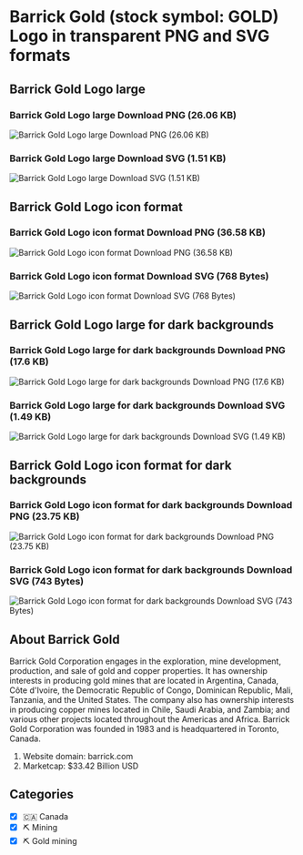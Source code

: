 # Barrick Gold (stock symbol: GOLD) Logo in transparent PNG and SVG formats

## Barrick Gold Logo large

### Barrick Gold Logo large Download PNG (26.06 KB)

![Barrick Gold Logo large Download PNG (26.06 KB)](/img/orig/GOLD_BIG-c33d3051.png)

### Barrick Gold Logo large Download SVG (1.51 KB)

![Barrick Gold Logo large Download SVG (1.51 KB)](/img/orig/GOLD_BIG-e2373fc4.svg)

## Barrick Gold Logo icon format

### Barrick Gold Logo icon format Download PNG (36.58 KB)

![Barrick Gold Logo icon format Download PNG (36.58 KB)](/img/orig/GOLD-1b1fef3a.png)

### Barrick Gold Logo icon format Download SVG (768 Bytes)

![Barrick Gold Logo icon format Download SVG (768 Bytes)](/img/orig/GOLD-c829052e.svg)

## Barrick Gold Logo large for dark backgrounds

### Barrick Gold Logo large for dark backgrounds Download PNG (17.6 KB)

![Barrick Gold Logo large for dark backgrounds Download PNG (17.6 KB)](/img/orig/GOLD_BIG.D-5cad2748.png)

### Barrick Gold Logo large for dark backgrounds Download SVG (1.49 KB)

![Barrick Gold Logo large for dark backgrounds Download SVG (1.49 KB)](/img/orig/GOLD_BIG.D-61bef5e2.svg)

## Barrick Gold Logo icon format for dark backgrounds

### Barrick Gold Logo icon format for dark backgrounds Download PNG (23.75 KB)

![Barrick Gold Logo icon format for dark backgrounds Download PNG (23.75 KB)](/img/orig/GOLD.D-51271012.png)

### Barrick Gold Logo icon format for dark backgrounds Download SVG (743 Bytes)

![Barrick Gold Logo icon format for dark backgrounds Download SVG (743 Bytes)](/img/orig/GOLD.D-36c7b399.svg)

## About Barrick Gold

Barrick Gold Corporation engages in the exploration, mine development, production, and sale of gold and copper properties. It has ownership interests in producing gold mines that are located in Argentina, Canada, Côte d'Ivoire, the Democratic Republic of Congo, Dominican Republic, Mali, Tanzania, and the United States. The company also has ownership interests in producing copper mines located in Chile, Saudi Arabia, and Zambia; and various other projects located throughout the Americas and Africa. Barrick Gold Corporation was founded in 1983 and is headquartered in Toronto, Canada.

1. Website domain: barrick.com
2. Marketcap: $33.42 Billion USD


## Categories
- [x] 🇨🇦 Canada
- [x] ⛏️ Mining
- [x] ⛏️ Gold mining
